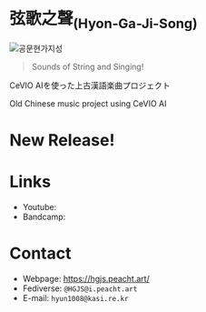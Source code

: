 
# 弦歌之聲<sub>(Hyon-Ga-Ji-Song)</sub>

![공문현가지성](https://user-images.githubusercontent.com/93899740/209764149-2a8e2e6f-6a80-44f7-bdb3-7817bed61dc9.png)

> Sounds of String and Singing!

CeVIO AIを使った上古漢語楽曲プロジェクト

Old Chinese music project using CeVIO AI

# New Release!

# Links

* Youtube:
* Bandcamp:

# Contact

* Webpage: https://hgjs.peacht.art/
* Fediverse: `@HGJS@i.peacht.art`
* E-mail: `hyun1008@kasi.re.kr`
